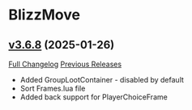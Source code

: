 # BlizzMove

## [v3.6.8](https://github.com/Kiatra/BlizzMove/tree/v3.6.8) (2025-01-26)
[Full Changelog](https://github.com/Kiatra/BlizzMove/compare/v3.6.7...v3.6.8) [Previous Releases](https://github.com/Kiatra/BlizzMove/releases)

- Added GroupLootContainer - disabled by default  
- Sort Frames.lua file  
- Added back support for PlayerChoiceFrame  
